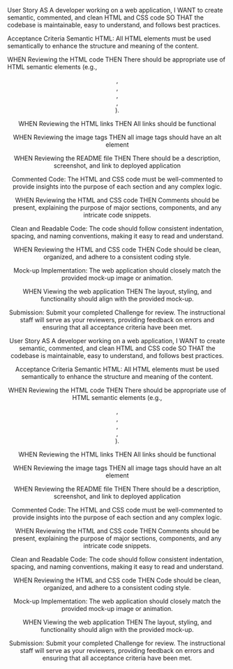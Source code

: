 User Story
AS A developer working on a web application,
I WANT to create semantic, commented, and clean HTML and CSS code
SO THAT the codebase is maintainable, easy to understand, and follows best practices.

Acceptance Criteria
Semantic HTML: All HTML elements must be used semantically to enhance the structure and meaning of the content.

WHEN Reviewing the HTML code
THEN There should be appropriate use of HTML semantic elements (e.g., <header>, <nav>, <main>, <section>, <footer>).

WHEN Reviewing the HTML links
THEN All links should be functional

WHEN Reviewing the image tags
THEN all image tags should have an alt element

WHEN Reviewing the README file
THEN There should be a description, screenshot, and link to deployed application

Commented Code:
The HTML and CSS code must be well-commented to provide insights into the purpose of each section and any complex logic.

WHEN Reviewing the HTML and CSS code
THEN Comments should be present, explaining the purpose of major sections, components, and any intricate code snippets.

Clean and Readable Code: The code should follow consistent indentation, spacing, and naming conventions, making it easy to read and understand.

WHEN Reviewing the HTML and CSS code
THEN Code should be clean, organized, and adhere to a consistent coding style.

Mock-up Implementation:
The web application should closely match the provided mock-up image or animation.

WHEN Viewing the web application
THEN The layout, styling, and functionality should align with the provided mock-up.

Submission:
Submit your completed Challenge for review. The instructional staff will serve as your reviewers, providing feedback on errors and ensuring that all acceptance criteria have been met.

User Story
AS A developer working on a web application,
I WANT to create semantic, commented, and clean HTML and CSS code
SO THAT the codebase is maintainable, easy to understand, and follows best practices.

Acceptance Criteria
Semantic HTML: All HTML elements must be used semantically to enhance the structure and meaning of the content.

WHEN Reviewing the HTML code
THEN There should be appropriate use of HTML semantic elements (e.g., <header>, <nav>, <main>, <section>, <footer>).

WHEN Reviewing the HTML links
THEN All links should be functional

WHEN Reviewing the image tags
THEN all image tags should have an alt element

WHEN Reviewing the README file
THEN There should be a description, screenshot, and link to deployed application

Commented Code:
The HTML and CSS code must be well-commented to provide insights into the purpose of each section and any complex logic.

WHEN Reviewing the HTML and CSS code
THEN Comments should be present, explaining the purpose of major sections, components, and any intricate code snippets.

Clean and Readable Code: The code should follow consistent indentation, spacing, and naming conventions, making it easy to read and understand.

WHEN Reviewing the HTML and CSS code
THEN Code should be clean, organized, and adhere to a consistent coding style.

Mock-up Implementation:
The web application should closely match the provided mock-up image or animation.

WHEN Viewing the web application
THEN The layout, styling, and functionality should align with the provided mock-up.

Submission:
Submit your completed Challenge for review. The instructional staff will serve as your reviewers, providing feedback on errors and ensuring that all acceptance criteria have been met.
